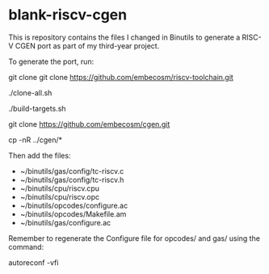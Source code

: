 # blank-riscv-cgen
This is repository contains the files I changed in Binutils to generate a RISC-V CGEN port as part of my third-year project.

To generate the port, run:

git clone git clone https://github.com/embecosm/riscv-toolchain.git

./clone-all.sh

./build-targets.sh

git clone https://github.com/embecosm/cgen.git

cp -nR ../cgen/*

Then add the files:
 * ~/binutils/gas/config/tc-riscv.c
 * ~/binutils/gas/config/tc-riscv.h
 * ~/binutils/cpu/riscv.cpu
 * ~/binutils/cpu/riscv.opc
 * ~/binutils/opcodes/configure.ac
 * ~/binutils/opcodes/Makefile.am
 * ~/binutils/gas/configure.ac

Remember to regenerate the Configure file for opcodes/ and gas/ using the command:

autoreconf -vfi
